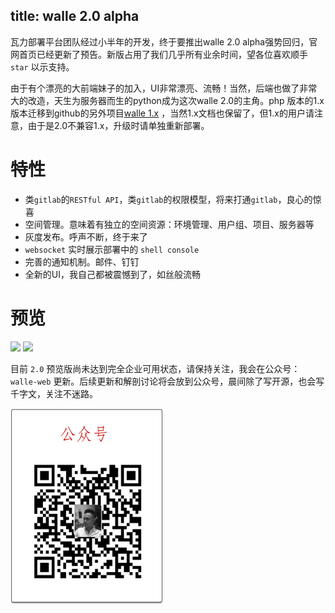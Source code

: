 title: walle 2.0 alpha
---

瓦力部署平台团队经过小半年的开发，终于要推出walle 2.0 alpha强势回归，官网首页已经更新了预告。新版占用了我们几乎所有业余时间，望各位喜欢顺手 `star` 以示支持。


由于有个漂亮的大前端妹子的加入，UI非常漂亮、流畅！当然，后端也做了非常大的改造，天生为服务器而生的python成为这次walle 2.0的主角。php 版本的1.x版本迁移到github的另外项目[walle 1.x](https://github.com/meolu/walle-web-v1.x) ，当然1.x文档也保留了，但1.x的用户请注意，由于是2.0不兼容1.x，升级时请单独重新部署。


特性
=========================
- 类`gitlab`的`RESTful API`，类`gitlab`的权限模型，将来打通`gitlab`，良心的惊喜
- 空间管理。意味着有独立的空间资源：环境管理、用户组、项目、服务器等
- 灰度发布。呼声不断，终于来了
- `websocket` 实时展示部署中的 `shell console`
- 完善的通知机制。邮件、钉钉
- 全新的UI，我自己都被震憾到了，如丝般流畅

预览
=========================
![](https://raw.github.com/meolu/walle-web/master/screenshot/projects.png)
![](https://raw.github.com/meolu/walle-web/master/screenshot/deploy.png)


目前 `2.0` 预览版尚未达到完全企业可用状态，请保持关注，我会在公众号：`walle-web` 更新。后续更新和解剖讨论将会放到公众号，晨间除了写开源，也会写千字文，关注不迷路。

<img src="https://raw.githubusercontent.com/meolu/walle-web/master/screenshot/wechat-gzh.jpg" width="244" height="314" alt="公众号 walle-web" />
